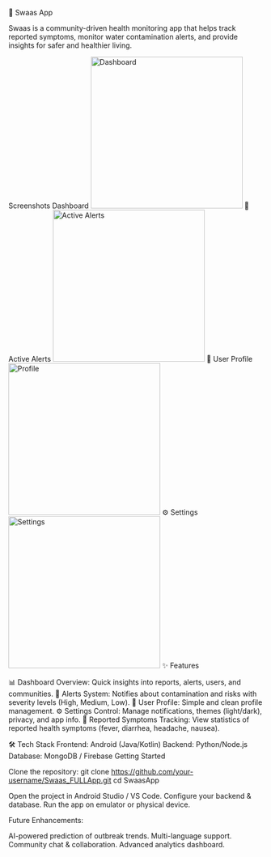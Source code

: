 🌱 Swaas App

Swaas is a community-driven health monitoring app that helps track reported symptoms, monitor water contamination alerts, and provide insights for safer and healthier living.

 Screenshots
 Dashboard
<img src="![Image](https://github.com/user-attachments/assets/3f2a8722-950f-4854-b871-67d0c0da872d)
" alt="Dashboard" width="300"/>
🚨 Active Alerts
<img src="![Image](https://github.com/user-attachments/assets/beb8759a-6783-46e1-9d9d-ce02c7cae23a)
" alt="Active Alerts" width="300"/>
👤 User Profile
<img src="![Image](https://github.com/user-attachments/assets/925a748c-018e-46f0-9271-c8f2788cfae1)
" alt="Profile" width="300"/>
⚙️ Settings
<img src="![Image](https://github.com/user-attachments/assets/eca669f2-d6c6-4461-bb3a-8c00676a6857)
" alt="Settings" width="300"/>
✨ Features

📊 Dashboard Overview: Quick insights into reports, alerts, users, and communities.
🚨 Alerts System: Notifies about contamination and risks with severity levels (High, Medium, Low).
👤 User Profile: Simple and clean profile management.
⚙️ Settings Control: Manage notifications, themes (light/dark), privacy, and app info.
🦠 Reported Symptoms Tracking: View statistics of reported health symptoms (fever, diarrhea, headache, nausea).

🛠️ Tech Stack
Frontend: Android (Java/Kotlin)
Backend: Python/Node.js
Database: MongoDB / Firebase
 Getting Started

Clone the repository:
git clone https://github.com/your-username/Swaas_FULLApp.git
cd SwaasApp


Open the project in Android Studio / VS Code.
Configure your backend & database.
Run the app on emulator or physical device.

 Future Enhancements:

AI-powered prediction of outbreak trends.
Multi-language support.
Community chat & collaboration.
Advanced analytics dashboard.
